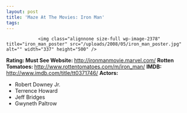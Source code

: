 ```yaml
---
layout: post
title: 'Maze At The Movies: Iron Man'
tags:
---
```



                <img class="alignnone size-full wp-image-2378" title="iron_man_poster" src="/uploads/2008/05/iron_man_poster.jpg" alt="" width="337" height="500" />
<p><strong>Rating: Must See
Website: </strong><a href="http://ironmanmovie.marvel.com/"><a href="http://ironmanmovie.marvel.com/">http://ironmanmovie.marvel.com/</a></a>
<strong>Rotten Tomatoes: </strong><a href="http://www.rottentomatoes.com/m/iron_man/"><a href="http://www.rottentomatoes.com/m/iron_man/">http://www.rottentomatoes.com/m/iron_man/</a></a>
<strong>IMDB: </strong><a href="http://www.imdb.com/title/tt0371746/"><a href="http://www.imdb.com/title/tt0371746/">http://www.imdb.com/title/tt0371746/</a></a>
<strong>Actors:
</strong></p>
<ul>
    <li>Robert Downey Jr.</li>
    <li>Terrence Howard</li>
    <li>Jeff Bridges</li>
    <li>Gwyneth Paltrow</li>
</ul>
<p><strong>
</strong></p>
